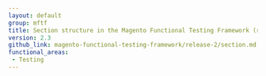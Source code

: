 ```yaml
---
layout: default
group: mftf
title: Section structure in the Magento Functional Testing Framework (release 2)
version: 2.3
github_link: magento-functional-testing-framework/release-2/section.md
functional_areas:
 - Testing
---
```

